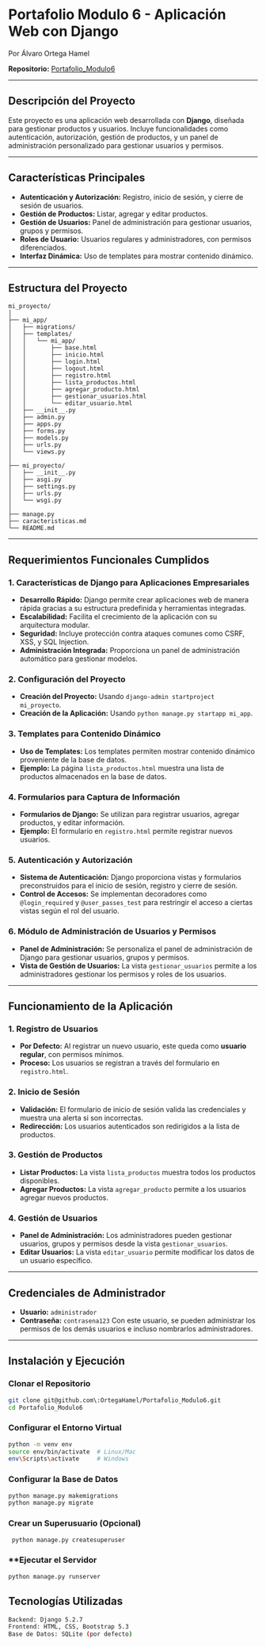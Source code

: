 # Portafolio Modulo 6 - Aplicación Web con Django
Por Álvaro Ortega Hamel

**Repositorio:** [Portafolio_Modulo6](https://github.com/OrtegaHamel/Portafolio_Modulo6.git)

---
## **Descripción del Proyecto**
Este proyecto es una aplicación web desarrollada con **Django**, diseñada para gestionar productos y usuarios. Incluye funcionalidades como autenticación, autorización, gestión de productos, y un panel de administración personalizado para gestionar usuarios y permisos.

---
## **Características Principales**
- **Autenticación y Autorización:** Registro, inicio de sesión, y cierre de sesión de usuarios.
- **Gestión de Productos:** Listar, agregar y editar productos.
- **Gestión de Usuarios:** Panel de administración para gestionar usuarios, grupos y permisos.
- **Roles de Usuario:** Usuarios regulares y administradores, con permisos diferenciados.
- **Interfaz Dinámica:** Uso de templates para mostrar contenido dinámico.

---
## **Estructura del Proyecto**

```
mi_proyecto/
│
├── mi_app/
│   ├── migrations/
│   ├── templates/
│   │   └── mi_app/
│   │       ├── base.html
│   │       ├── inicio.html
│   │       ├── login.html
│   │       ├── logout.html
│   │       ├── registro.html
│   │       ├── lista_productos.html
│   │       ├── agregar_producto.html
│   │       ├── gestionar_usuarios.html
│   │       └── editar_usuario.html
│   ├── __init__.py
│   ├── admin.py
│   ├── apps.py
│   ├── forms.py
│   ├── models.py
│   ├── urls.py
│   └── views.py
│
├── mi_proyecto/
│   ├── __init__.py
│   ├── asgi.py
│   ├── settings.py
│   ├── urls.py
│   └── wsgi.py
│
├── manage.py
├── caracteristicas.md
└── README.md
```



---
## **Requerimientos Funcionales Cumplidos**

### **1. Características de Django para Aplicaciones Empresariales**
- **Desarrollo Rápido:** Django permite crear aplicaciones web de manera rápida gracias a su estructura predefinida y herramientas integradas.
- **Escalabilidad:** Facilita el crecimiento de la aplicación con su arquitectura modular.
- **Seguridad:** Incluye protección contra ataques comunes como CSRF, XSS, y SQL Injection.
- **Administración Integrada:** Proporciona un panel de administración automático para gestionar modelos.

### **2. Configuración del Proyecto**
- **Creación del Proyecto:** Usando `django-admin startproject mi_proyecto`.
- **Creación de la Aplicación:** Usando `python manage.py startapp mi_app`.

### **3. Templates para Contenido Dinámico**
- **Uso de Templates:** Los templates permiten mostrar contenido dinámico proveniente de la base de datos.
- **Ejemplo:** La página `lista_productos.html` muestra una lista de productos almacenados en la base de datos.

### **4. Formularios para Captura de Información**
- **Formularios de Django:** Se utilizan para registrar usuarios, agregar productos, y editar información.
- **Ejemplo:** El formulario en `registro.html` permite registrar nuevos usuarios.

### **5. Autenticación y Autorización**
- **Sistema de Autenticación:** Django proporciona vistas y formularios preconstruidos para el inicio de sesión, registro y cierre de sesión.
- **Control de Accesos:** Se implementan decoradores como `@login_required` y `@user_passes_test` para restringir el acceso a ciertas vistas según el rol del usuario.

### **6. Módulo de Administración de Usuarios y Permisos**
- **Panel de Administración:** Se personaliza el panel de administración de Django para gestionar usuarios, grupos y permisos.
- **Vista de Gestión de Usuarios:** La vista `gestionar_usuarios` permite a los administradores gestionar los permisos y roles de los usuarios.

---
## **Funcionamiento de la Aplicación**

### **1. Registro de Usuarios**
- **Por Defecto:** Al registrar un nuevo usuario, este queda como **usuario regular**, con permisos mínimos.
- **Proceso:** Los usuarios se registran a través del formulario en `registro.html`.

### **2. Inicio de Sesión**
- **Validación:** El formulario de inicio de sesión valida las credenciales y muestra una alerta si son incorrectas.
- **Redirección:** Los usuarios autenticados son redirigidos a la lista de productos.

### **3. Gestión de Productos**
- **Listar Productos:** La vista `lista_productos` muestra todos los productos disponibles.
- **Agregar Productos:** La vista `agregar_producto` permite a los usuarios agregar nuevos productos.

### **4. Gestión de Usuarios**
- **Panel de Administración:** Los administradores pueden gestionar usuarios, grupos y permisos desde la vista `gestionar_usuarios`.
- **Editar Usuarios:** La vista `editar_usuario` permite modificar los datos de un usuario específico.

---
## **Credenciales de Administrador**
- **Usuario:** `administrador`
- **Contraseña:** `contrasena123`
Con este usuario, se pueden administrar los permisos de los demás usuarios e incluso nombrarlos administradores.

---
## **Instalación y Ejecución**

### **Clonar el Repositorio**
```bash
git clone git@github.com\:OrtegaHamel/Portafolio_Modulo6.git
cd Portafolio_Modulo6
```

### **Configurar el Entorno Virtual**
```bash
python -m venv env
source env/bin/activate  # Linux/Mac
env\Scripts\activate     # Windows
```


### **Configurar la Base de Datos**
```bash
python manage.py makemigrations
python manage.py migrate
```

### **Crear un Superusuario (Opcional)**
```bash
 python manage.py createsuperuser
```
### **Ejecutar el Servidor
```bash
python manage.py runserver
```

## **Tecnologías Utilizadas**
```bash
Backend: Django 5.2.7
Frontend: HTML, CSS, Bootstrap 5.3
Base de Datos: SQLite (por defecto)
```